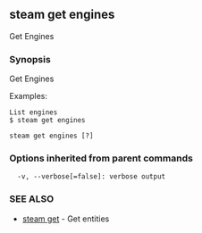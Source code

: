 ## steam get engines

Get Engines

### Synopsis


Get Engines

Examples:

    List engines
    $ steam get engines

```
steam get engines [?]
```

### Options inherited from parent commands

```
  -v, --verbose[=false]: verbose output
```

### SEE ALSO
* [steam get](steam_get.md)	 - Get entities

